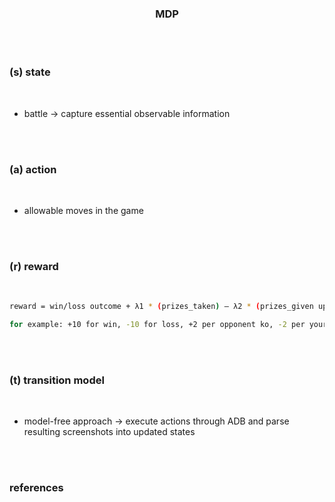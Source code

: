 <h3 align="center">MDP</h3>

<br>
<br>

### (s) state

<br>

* battle -> capture essential observable information

<br>
<br>

### (a) action

<br>

* allowable moves in the game

<br>
<br>

### (r) reward

<br>

```bash
reward = win/loss outcome + λ1 * (prizes_taken) – λ2 * (prizes_given up) + λ3 * (other factors).

for example: +10 for win, -10 for loss, +2 per opponent ko, -2 per your pokémon ko, and perhaps +0.1 per 10 damage dealt.
```

<br>
<br>

### (t) transition model

<br>

* model-free approach -> execute actions through ADB and parse resulting screenshots into updated states

<br>
<br>

### references
